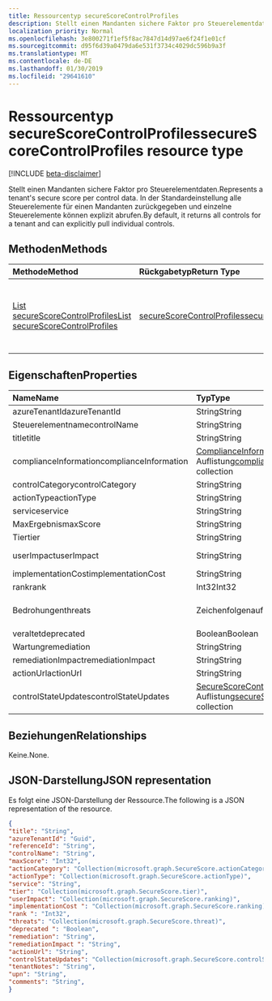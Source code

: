 ```yaml
---
title: Ressourcentyp secureScoreControlProfiles
description: Stellt einen Mandanten sichere Faktor pro Steuerelementdaten. In der Standardeinstellung alle Steuerelemente für einen Mandanten zurückgegeben und einzelne Steuerelemente können explizit abrufen.
localization_priority: Normal
ms.openlocfilehash: 3e800271f1ef5f8ac7847d14d97ae6f24f1e01cf
ms.sourcegitcommit: d95f6d39a0479da6e531f3734c4029dc596b9a3f
ms.translationtype: MT
ms.contentlocale: de-DE
ms.lasthandoff: 01/30/2019
ms.locfileid: "29641610"
---
```

# <a name="securescorecontrolprofiles-resource-type"></a><span data-ttu-id="cdc04-104">Ressourcentyp secureScoreControlProfiles</span><span class="sxs-lookup"><span data-stu-id="cdc04-104">secureScoreControlProfiles resource type</span></span>

[!INCLUDE [beta-disclaimer](../../includes/beta-disclaimer.md)]

<span data-ttu-id="cdc04-105">Stellt einen Mandanten sichere Faktor pro Steuerelementdaten.</span><span class="sxs-lookup"><span data-stu-id="cdc04-105">Represents a tenant's secure score per control data.</span></span> <span data-ttu-id="cdc04-106">In der Standardeinstellung alle Steuerelemente für einen Mandanten zurückgegeben und einzelne Steuerelemente können explizit abrufen.</span><span class="sxs-lookup"><span data-stu-id="cdc04-106">By default, it returns all controls for a tenant and can explicitly pull individual controls.</span></span>


## <a name="methods"></a><span data-ttu-id="cdc04-107">Methoden</span><span class="sxs-lookup"><span data-stu-id="cdc04-107">Methods</span></span>

| <span data-ttu-id="cdc04-108">Methode</span><span class="sxs-lookup"><span data-stu-id="cdc04-108">Method</span></span>   | <span data-ttu-id="cdc04-109">Rückgabetyp</span><span class="sxs-lookup"><span data-stu-id="cdc04-109">Return Type</span></span>|<span data-ttu-id="cdc04-110">Beschreibung</span><span class="sxs-lookup"><span data-stu-id="cdc04-110">Description</span></span>|
|:---------------|:--------|:----------|
|[<span data-ttu-id="cdc04-111">List secureScoreControlProfiles</span><span class="sxs-lookup"><span data-stu-id="cdc04-111">List secureScoreControlProfiles</span></span>](../api/securescorecontrolprofiles-list.md) | [<span data-ttu-id="cdc04-112">secureScoreControlProfiles</span><span class="sxs-lookup"><span data-stu-id="cdc04-112">secureScoreControlProfiles</span></span>](securescorecontrolprofiles.md) |<span data-ttu-id="cdc04-113">Lesen Sie Eigenschaften und Metadaten eines SecureScoreControlProfiles-Objekts.</span><span class="sxs-lookup"><span data-stu-id="cdc04-113">Read properties and metadata of a secureScoreControlProfiles object.</span></span>|


## <a name="properties"></a><span data-ttu-id="cdc04-114">Eigenschaften</span><span class="sxs-lookup"><span data-stu-id="cdc04-114">Properties</span></span>

|<span data-ttu-id="cdc04-115">Name</span><span class="sxs-lookup"><span data-stu-id="cdc04-115">Name</span></span> |<span data-ttu-id="cdc04-116">Typ</span><span class="sxs-lookup"><span data-stu-id="cdc04-116">Type</span></span> |<span data-ttu-id="cdc04-117">Beschreibung</span><span class="sxs-lookup"><span data-stu-id="cdc04-117">Description</span></span> |
|:--|:--|:--|
|   <span data-ttu-id="cdc04-118">azureTenantId</span><span class="sxs-lookup"><span data-stu-id="cdc04-118">azureTenantId</span></span>   |   <span data-ttu-id="cdc04-119">String</span><span class="sxs-lookup"><span data-stu-id="cdc04-119">String</span></span>  |   <span data-ttu-id="cdc04-120">GUID-Zeichenfolge für Mandanten-ID ein.</span><span class="sxs-lookup"><span data-stu-id="cdc04-120">GUID string for tenant ID.</span></span>  |
|   <span data-ttu-id="cdc04-121">Steuerelementname</span><span class="sxs-lookup"><span data-stu-id="cdc04-121">controlName</span></span> |   <span data-ttu-id="cdc04-122">String</span><span class="sxs-lookup"><span data-stu-id="cdc04-122">String</span></span>  |   <span data-ttu-id="cdc04-123">Name des Steuerelements.</span><span class="sxs-lookup"><span data-stu-id="cdc04-123">Name of the control.</span></span> |
|   <span data-ttu-id="cdc04-124">title</span><span class="sxs-lookup"><span data-stu-id="cdc04-124">title</span></span>   |   <span data-ttu-id="cdc04-125">String</span><span class="sxs-lookup"><span data-stu-id="cdc04-125">String</span></span>  |   <span data-ttu-id="cdc04-126">Titel des Steuerelements.</span><span class="sxs-lookup"><span data-stu-id="cdc04-126">Title of the control.</span></span>   |
| <span data-ttu-id="cdc04-127">complianceInformation</span><span class="sxs-lookup"><span data-stu-id="cdc04-127">complianceInformation</span></span> | <span data-ttu-id="cdc04-128">[ComplianceInformation](complianceinformation.md) -Auflistung</span><span class="sxs-lookup"><span data-stu-id="cdc04-128">[complianceInformation](complianceinformation.md) collection</span></span> | <span data-ttu-id="cdc04-129">Die Auflistung der Informationen im Zusammenhang mit Compliance secure Score-Steuerelement</span><span class="sxs-lookup"><span data-stu-id="cdc04-129">The collection of compliance information associated with secure score control</span></span> |
|   <span data-ttu-id="cdc04-130">controlCategory</span><span class="sxs-lookup"><span data-stu-id="cdc04-130">controlCategory</span></span> |   <span data-ttu-id="cdc04-131">String</span><span class="sxs-lookup"><span data-stu-id="cdc04-131">String</span></span>  |   <span data-ttu-id="cdc04-132">Steuerelement-Aktionskategorie (Konto, Daten, Gerät, Apps, Infrastruktur).</span><span class="sxs-lookup"><span data-stu-id="cdc04-132">Control action category (Account, Data, Device, Apps, Infrastructure).</span></span>  |
|   <span data-ttu-id="cdc04-133">actionType</span><span class="sxs-lookup"><span data-stu-id="cdc04-133">actionType</span></span>  |   <span data-ttu-id="cdc04-134">String</span><span class="sxs-lookup"><span data-stu-id="cdc04-134">String</span></span>  |   <span data-ttu-id="cdc04-135">Steuerelementtyp Aktion (Config überprüfen, Verhalten).</span><span class="sxs-lookup"><span data-stu-id="cdc04-135">Control action type (Config, Review, Behavior).</span></span> |
|   <span data-ttu-id="cdc04-136">service</span><span class="sxs-lookup"><span data-stu-id="cdc04-136">service</span></span> |   <span data-ttu-id="cdc04-137">String</span><span class="sxs-lookup"><span data-stu-id="cdc04-137">String</span></span>  |   <span data-ttu-id="cdc04-138">Dienst, der das Steuerelement (Exchange, Sharepoint, Azure AD) besitzt.</span><span class="sxs-lookup"><span data-stu-id="cdc04-138">Service that owns the control (Exchange, Sharepoint, Azure AD).</span></span> |
|   <span data-ttu-id="cdc04-139">MaxErgebnis</span><span class="sxs-lookup"><span data-stu-id="cdc04-139">maxScore</span></span> |  <span data-ttu-id="cdc04-140">String</span><span class="sxs-lookup"><span data-stu-id="cdc04-140">String</span></span>  |   <span data-ttu-id="cdc04-141">Aktuelle abgerufen max Score am angegebenen Datum.</span><span class="sxs-lookup"><span data-stu-id="cdc04-141">Current obtained max score on specified date.</span></span>   |
|   <span data-ttu-id="cdc04-142">Tier</span><span class="sxs-lookup"><span data-stu-id="cdc04-142">tier</span></span> |  <span data-ttu-id="cdc04-143">String</span><span class="sxs-lookup"><span data-stu-id="cdc04-143">String</span></span>  |   <span data-ttu-id="cdc04-144">Steuerelement-Tier (Quad-Core, mehrstufige im Detail, erweiterte.)</span><span class="sxs-lookup"><span data-stu-id="cdc04-144">Control tier (Core, Defense in Depth, Advanced.)</span></span>    |
|   <span data-ttu-id="cdc04-145">userImpact</span><span class="sxs-lookup"><span data-stu-id="cdc04-145">userImpact</span></span> |    <span data-ttu-id="cdc04-146">String</span><span class="sxs-lookup"><span data-stu-id="cdc04-146">String</span></span>  | <span data-ttu-id="cdc04-147">Beeinträchtigung für die Benutzer Implementieren von Steuerelement (niedrig, Mittel, hoch).</span><span class="sxs-lookup"><span data-stu-id="cdc04-147">User impact of implementing control (low, moderate, high).</span></span>    |
|   <span data-ttu-id="cdc04-148">implementationCost</span><span class="sxs-lookup"><span data-stu-id="cdc04-148">implementationCost</span></span> |    <span data-ttu-id="cdc04-149">String</span><span class="sxs-lookup"><span data-stu-id="cdc04-149">String</span></span>  |   <span data-ttu-id="cdc04-150">Ressourcenkosten Implemmentating-Steuerelements (niedrig, Mittel, hoch).</span><span class="sxs-lookup"><span data-stu-id="cdc04-150">Resource cost of implemmentating control (low, moderate, high).</span></span> |
|   <span data-ttu-id="cdc04-151">rank</span><span class="sxs-lookup"><span data-stu-id="cdc04-151">rank</span></span> |  <span data-ttu-id="cdc04-152">Int32</span><span class="sxs-lookup"><span data-stu-id="cdc04-152">Int32</span></span>   |   <span data-ttu-id="cdc04-153">Microsoft Stapel ranking des Steuerelements.</span><span class="sxs-lookup"><span data-stu-id="cdc04-153">Microsoft's stack ranking of control.</span></span>   |
|   <span data-ttu-id="cdc04-154">Bedrohungen</span><span class="sxs-lookup"><span data-stu-id="cdc04-154">threats</span></span> |   <span data-ttu-id="cdc04-155">Zeichenfolgenauflistung</span><span class="sxs-lookup"><span data-stu-id="cdc04-155">String Collection</span></span>   |   <span data-ttu-id="cdc04-156">Liste der Bedrohungen für das Steuerelement reduziert (AccountBreach, DataDeletion, DataExfiltration, DataSpillage, ElevationOfPrivilege, MaliciousInsider, PasswordCracking, PhishingOrWhaling, spoofing).</span><span class="sxs-lookup"><span data-stu-id="cdc04-156">List of threats the control mitigates (accountBreach,dataDeletion,dataExfiltration,dataSpillage,elevationOfPrivilege,maliciousInsider,passwordCracking,phishingOrWhaling,spoofing).</span></span> |
|   <span data-ttu-id="cdc04-157">veraltet</span><span class="sxs-lookup"><span data-stu-id="cdc04-157">deprecated</span></span> |    <span data-ttu-id="cdc04-158">Boolean</span><span class="sxs-lookup"><span data-stu-id="cdc04-158">Boolean</span></span> |   <span data-ttu-id="cdc04-159">Flag, das angibt, ob ein Steuerelement abgeschrieben wird.</span><span class="sxs-lookup"><span data-stu-id="cdc04-159">Flag to indicate if a control is depreciated.</span></span>   |
|   <span data-ttu-id="cdc04-160">Wartung</span><span class="sxs-lookup"><span data-stu-id="cdc04-160">remediation</span></span> |   <span data-ttu-id="cdc04-161">String</span><span class="sxs-lookup"><span data-stu-id="cdc04-161">String</span></span>  |   <span data-ttu-id="cdc04-162">Beschreibung, wie das Steuerelement helfen warten.</span><span class="sxs-lookup"><span data-stu-id="cdc04-162">Description of what the control will help remediate.</span></span> |
|   <span data-ttu-id="cdc04-163">remediationImpact</span><span class="sxs-lookup"><span data-stu-id="cdc04-163">remediationImpact</span></span> | <span data-ttu-id="cdc04-164">String</span><span class="sxs-lookup"><span data-stu-id="cdc04-164">String</span></span>  |   <span data-ttu-id="cdc04-165">Beschreibung der Auswirkung auf den Benutzer von der Wartung.</span><span class="sxs-lookup"><span data-stu-id="cdc04-165">Description of the impact on users of the remediation.</span></span> |
|   <span data-ttu-id="cdc04-166">actionUrl</span><span class="sxs-lookup"><span data-stu-id="cdc04-166">actionUrl</span></span> | <span data-ttu-id="cdc04-167">String</span><span class="sxs-lookup"><span data-stu-id="cdc04-167">String</span></span>  |   <span data-ttu-id="cdc04-168">URL zu, in dem das Steuerelement verarbeitet werden kann.</span><span class="sxs-lookup"><span data-stu-id="cdc04-168">URL to where the control can be actioned.</span></span> |
|   <span data-ttu-id="cdc04-169">controlStateUpdates</span><span class="sxs-lookup"><span data-stu-id="cdc04-169">controlStateUpdates</span></span> |   <span data-ttu-id="cdc04-170">[SecureScoreControlStateUpdate](securescorecontrolstateupdate.md) -Auflistung</span><span class="sxs-lookup"><span data-stu-id="cdc04-170">[secureScoreControlStateUpdate](securescorecontrolstateupdate.md)   collection</span></span> |    <span data-ttu-id="cdc04-171">Kennzeichnung, die angibt, für der Mandanten ein Steuerelement markiert wurde (ignorieren, ThirdParty, überprüft) (unterstützt [Aktualisieren](../api/securescorecontrolprofiles-update.md)).</span><span class="sxs-lookup"><span data-stu-id="cdc04-171">Flag to indicate where the tenant has marked a control (ignore, thirdParty, reviewed) (supports [update](../api/securescorecontrolprofiles-update.md)).</span></span> |

## <a name="relationships"></a><span data-ttu-id="cdc04-172">Beziehungen</span><span class="sxs-lookup"><span data-stu-id="cdc04-172">Relationships</span></span>

<span data-ttu-id="cdc04-173">Keine.</span><span class="sxs-lookup"><span data-stu-id="cdc04-173">None.</span></span>

## <a name="json-representation"></a><span data-ttu-id="cdc04-174">JSON-Darstellung</span><span class="sxs-lookup"><span data-stu-id="cdc04-174">JSON representation</span></span>

<span data-ttu-id="cdc04-175">Es folgt eine JSON-Darstellung der Ressource.</span><span class="sxs-lookup"><span data-stu-id="cdc04-175">The following is a JSON representation of the resource.</span></span>

<!-- {
  "blockType": "resource",
  "optionalProperties": [

  ],
  "@odata.type": "microsoft.graph.secureScores"
}-->

```json
{
"title": "String", 
"azureTenantId": "Guid", 
"referenceId": "String", 
"controlName": "String", 
"maxScore": "Int32",
"actionCategory": "Collection(microsoft.graph.SecureScore.actionCategory)",
"actionType": "Collection(microsoft.graph.SecureScore.actionType)",
"service": "String",
"tier": "Collection(microsoft.graph.SecureScore.tier)",
"userImpact": "Collection(microsoft.graph.SecureScore.ranking)",
"implementationCost ": "Collection(microsoft.graph.SecureScore.ranking)",
"rank ": "Int32",
"threats": "Collection(microsoft.graph.SecureScore.threat)",
"deprecated ": "Boolean",
"remediation": "String",
"remediationImpact ": "String",
"actionUrl": "String",
"controlStateUpdates": "Collection(microsoft.graph.SecureScore.controlStateUpdates)",
"tenantNotes": "String",
"upn": "String",
"comments": "String",
}


```


<!--
{
  "type": "#page.annotation",
  "description": "secureScoreControlProfiles resource",
  "keywords": "",
  "section": "documentation",
  "tocPath": "",
  "suppressions": [
    "Error: /api-reference/beta/resources/securescorecontrolprofiles.md:\r\n      Exception processing links.\r\n    System.ArgumentException: Link Definition was null. Link text: !INCLUDE [beta-disclaimer](../../includes/beta-disclaimer.md)\r\n      at ApiDoctor.Validation.DocFile.get_LinkDestinations()\r\n      at ApiDoctor.Validation.DocSet.ValidateLinks(Boolean includeWarnings, String[] relativePathForFiles, IssueLogger issues, Boolean requireFilenameCaseMatch, Boolean printOrphanedFiles)"
  ]
}
-->

